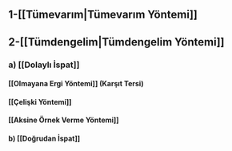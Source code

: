 ## 1-**[[Tümevarım|Tümevarım Yöntemi]]**

## 2-**[[Tümdengelim|Tümdengelim Yöntemi]]**
### a) **[[Dolaylı İspat]]**
#### [[Olmayana Ergi Yöntemi]] (Karşıt Tersi)
#### [[Çelişki Yöntemi]] 
#### [[Aksine Örnek Verme Yöntemi]]
#### b) **[[Doğrudan İspat]]**